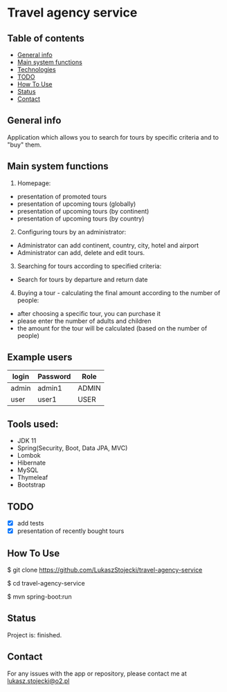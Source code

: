 # Travel agency service

## Table of contents
* [General info](#General-info)
* [Main system functions](#Main-system-functions)
* [Technologies](#Technologies)
* [TODO](#TODO)
* [How To Use](#How-To-Use)
* [Status](#status)
* [Contact](#contact)

## General info

Application which allows you to search for tours by specific criteria and to "buy" them.

## Main system functions

 1. Homepage:
  * presentation of promoted tours
  * presentation of upcoming tours (globally)
  * presentation of upcoming tours (by continent)
  * presentation of upcoming tours (by country)

2. Configuring tours by an administrator: 
  * Administrator can add continent, country, city, hotel and airport
  * Administrator can add, delete and edit tours.

3. Searching for tours according to specified criteria:
  * Search for tours by departure and return date

4. Buying a tour - calculating the final amount according to the number of people:
  * after choosing a specific tour, you can purchase it
  * please enter the number of adults and children
  * the amount for the tour will be calculated (based on the number of people)

## Example users

  | login  | Password |  Role |
  | ------ | -------- | ----- |
  | admin  |  admin1  | ADMIN |
  | user   |  user1   | USER  |
## Tools used:

 * JDK 11
 * Spring(Security, Boot, Data JPA, MVC)
 * Lombok
 * Hibernate
 * MySQL
 * Thymeleaf
 * Bootstrap

## TODO
 * [X] add tests
 * [X] presentation of recently bought tours

## How To Use
 $ git clone https://github.com/LukaszStojecki/travel-agency-service

 $ cd travel-agency-service

 $ mvn spring-boot:run

## Status
Project is: finished.

## Contact

For any issues with the app or repository, please contact me at lukasz.stojecki@o2.pl
